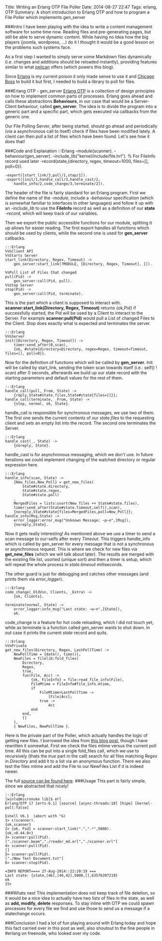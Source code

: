 Title: Writing an Erlang OTP File Poller
Date: 2014-08-27 22:47
Tags: erlang, OTP
Summary: A short introduction to Erlang OTP and how to program a File Poller which implements gen_server

###Intro
I have been playing with the idea to write a content management software for some time now. Reading files and pre-generating pages, but still be able to serve dynamic content. While having no Idea how the big players (joomla, wordpress, ...) do it I thought it would be a good lesson on the problems such systems face.

As a first step I wanted to simply serve some Markdown files dynamically (i.e. changes and additions should be reloaded instantly), providing features similar to what [pelican] offers (which powers this blog).

Since [Erlang] is my current poison it only made sense to use it and [Chicago Boss] to build it but first, I needed to build a library to poll for files.

###Erlang OTP - gen_server
[Erlang OTP] is a collection of design principles on how to implement common parts of processes. Erlang goes ahead and calls these abstractions **Behaviours**, in our case that would be a Server-Client behaviour, called **gen_server**. The idea is to divide the program into a generic part and a specific part, which gets executed via callbacks from the generic one.

Our File Polling Server, after being started, should go ahead and periodically (via a asynchronous call to itself) check if files have been modified lately. A client can then pull a list of files which have been found. Let's see how it does that!

###Code and Explanation
    :::Erlang
    -module(scanner).
    -behaviour(gen_server).
    -include_lib("kernel/include/file.hrl"). % For FileInfo record used later
    -record(state,{directory, regex, timeout=1000, files=[], poll=0}).
    
    -export([start_link/3,pull/1,stop/1]).
    -export([init/1,handle_call/3,handle_cast/2,
        handle_info/2,code_change/3,terminate/2]).

The header of the file is fairly standard for an Erlang program. First we define the name of the *-module*, include a *-behaviour* specification (which is somewhat familiar to interfaces in other languages) and follow it up with an *-include_lib* to use the **FileInfo** record as well as a definition of our **state** *-record*, which will keep track of our variables.

Then we export the public accessible functions for our module, splitting it up allows for easier reading. The first export handles all functions which should be used by clients, while the second one is used for **gen_server** callbacks.

    :::Erlang
    %%%Client API
    %%Starts Server
    start_link(Directory, Regex, Timeout) ->
        gen_server:start_link(?MODULE, [Directory, Regex, Timeout], []).

    %%Pull List of Files that changed
    pull(Pid) ->
        gen_server:call(Pid, pull).
    %%Stop Server
    stop(Pid) ->
        gen_server:call(Pid, terminate).

This is the part which a client is supposed to interact with. **scanner:start_link(Directory, Regex, Timeout)** returns {ok,Pid} if successfully started, the Pid will be used by a Client to interact to the Server. For example **scanner:pull(Pid)** would pull a List of changed Files to the Client. Stop does exactly what is expected and terminates the server.

    :::Erlang
    %%%Server
    init([Directory, Regex, Timeout]) ->
        timer:send_after(0,scan),
        {ok, #state{directory=Directory, regex=Regex, timeout=Timeout, files=[], poll=0}}.

Now for the definition of functions which will be called by **gen_server**. Init will be called by start_link, sending the token scan towards itself (i.e.: self() ! scan) after 0 seconds, afterwards we build up our state record with the starting parameters and default values for the rest of them.

    :::Erlang
    handle_call(pull,_From, State) ->
        {reply,State#state.files,State#state{files=[]}};
    handle_call(terminate, _From, State) ->
        {stop, normal, ok, State}.

handle_call is responsible for synchronous messages, we use two of them. The first one sends the current contents of our *state.files* to the requesting client and sets an empty list into the record. The second one terminates the Server.

    :::Erlang
    handle_cast(_, State) ->
        {noreply, State}.

handle_cast is for asynchronous messaging, which we don't use. In future iterations we could implement changing of the watched directory or regular expression here.

    :::Erlang
    handle_info(scan, State) ->
        {New_files,New_Poll} = get_new_files(
            State#state.directory,
            State#state.regex, 
            State#state.poll)
        ,
        MergedFiles = lists:usort(New_files ++ State#state.files),
        timer:send_after(State#state.timeout,self(),scan),
        {noreply,State#state{files=MergedFiles,poll=New_Poll}};
    handle_info(Msg,State) ->
        error_logger:error_msg("Unknown Message: ~p~n",[Msg]),
        {noreply,State}.

Now it gets really interesting! As mentioned above we use a timer to send a scan message to our-selfs after every *Timeout*. This triggers handle_info which is called by gen_server for every message that is not a synchronous or asynchronous request. This is where we check for new files via **get_new_files** (which we will talk about later). The results are merged with the existing file list, usorted (unique sort) and then a timer is setup, which will repeat the whole process in *state.timeout* milliseconds.

The other guard is just for debugging and catches other messages (and prints them via *error_logger*).

    :::Erlang
    code_change(_OldVsn, Clients, _Extra) ->
        {ok, Clients}.

    terminate(normal, State) ->
        error_logger:info_msg("Last state: ~w~n",[State]),
        ok.

code_change is a feature for hot code reloading, which I did not touch yet, while as terminate is a function called gen_server wants to shut down. In out case it prints the current *state* record and quits.

    :::Erlang
    %%%Private
    get_new_files(Directory, Regex, LastPollTime) ->
        NewPollTime = {date(), time()},
        NewFiles = filelib:fold_files(
            Directory, 
            Regex, 
            true, 
            fun(File, Acc) -> 
                {ok, FileInfo} = file:read_file_info(File),
                FileMtime = FileInfo#file_info.mtime,
                if 
                    FileMtime>LastPollTime ->
                        [File|Acc];
                    true ->
                        Acc
                end
            end,
            []
        ),
        { NewFiles, NewPollTime }.

Here is the private part of the Poller, which actually handles the logic of getting new files. I borrowed the idea from [this blog post](http://aleph-nought.blogspot.co.at/2010/09/more-erlang-building-file-poller.html), though I have rewritten it somewhat. First we check the files mtime versus the current poll time. All this can be put into a single fold_files call, which we use to recursively (thats the *true* part in the call) search for all files matching *Regex* in *Directory* and add it to a list via an anonymous function. There we also test the files mtime and add the File to our NewFiles List if it is indeed newer.

The full [source can be found here](|static|/static/scanner.erl).
###Usage
This part is fairly simple, since we abstracted that nicely! 

    :::Erlang
    [winlu@micronuke lib]$ erl
    Erlang/OTP 17 [erts-6.1] [source] [async-threads:10] [hipe] [kernel-poll:false]

    Eshell V6.1  (abort with ^G)
    1> c(scanner).
    {ok,scanner}
    2> {ok, Pid} = scanner:start_link(".",".*",5000).
    {ok,<0.44.0>}
    3> scanner:pull(Pid).
    ["./scanner.beam","./reader_md.erl","./scanner.erl"]
    4> scanner:pull(Pid).
    []
    5> scanner:pull(Pid).
    ["./New Text Document.txt"]
    6> scanner:stop(Pid).

    =INFO REPORT==== 27-Aug-2014::22:20:19 ===
    Last state: {state,[46],[46,42],5000,[],63576397219}
    ok
    15>

###Whats next
This implementation does not keep track of file deletion, so it would be a nice idea to actually have two lists of files in the state, as well as **add, modify, delete** responses. To stay inline with OTP we could spawn processes for every file we find and use those to send us a message if a statechange occurs.

###Conclusion
I had a lot of fun playing around with Erlang today and hope this fact carried over in this post as well, also shoutout to the fine people in #erlang on freenode, who looked over my code. 


[Spring]: http://spring.io/  "Spring Framework"
[TurboGears]: http://turbogears.org/ "TurboGears Framework"
[Play]: http://www.playframework.com/ "Play Framework"
[Erlang]: http://www.erlang.org/ "Erlang Programming Language"
[Chicago Boss]: http://www.chicagoboss.org/ "Chicagoboss MVC Framework"
[lyse]: http://learnyousomeerlang.com/ "Learn you some Erlang"
[pastie]: http://pastie.heroicdebugging.biz/ "Chicago Boss powered pastie site"
[gh]: http://github.com/ "Github"
[pelican]: http://docs.getpelican.com/en/latest/ "Pelican"
[Erlang OTP]: http://www.erlang.org/doc/design_principles/des_princ.html "Erlang OTP"
